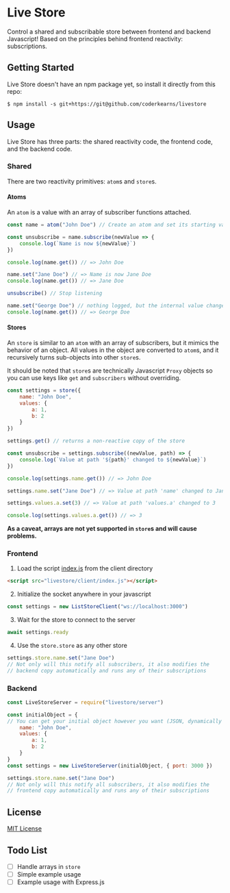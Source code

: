 # Live Store

Control a shared and subscribable store between frontend and backend Javascript! Based on the principles behind frontend reactivity: subscriptions.

## Getting Started

Live Store doesn't have an npm package yet, so install it directly from this repo:

```shell
$ npm install -s git+https://git@github.com/coderkearns/livestore
```

## Usage

Live Store has three parts: the shared reactivity code, the frontend code, and the backend code.

### Shared

There are two reactivity primitives: `atom`s and `store`s.

#### Atoms

An `atom` is a value with an array of subscriber functions attached.

```javascript
const name = atom("John Doe") // Create an atom and set its starting value

const unsubscribe = name.subscribe(newValue => {
    console.log(`Name is now ${newValue}`)
})

console.log(name.get()) // => John Doe

name.set("Jane Doe") // => Name is now Jane Doe
console.log(name.get()) // => Jane Doe

unsubscribe() // Stop listening

name.set("George Doe") // nothing logged, but the internal value changes
console.log(name.get()) // => George Doe
```

#### Stores

An `store` is similar to an `atom` with an array of subscribers, but it mimics the behavior of an object. All values in the object are converted to `atom`s, and it recursively turns sub-objects into other `store`s.

It should be noted that `store`s are technically Javascript `Proxy` objects so you can use keys like `get` and `subscribers` without overriding.

```javascript
const settings = store({
    name: "John Doe",
    values: {
        a: 1,
        b: 2
    }
})

settings.get() // returns a non-reactive copy of the store

const unsubscribe = settings.subscribe((newValue, path) => {
    console.log(`Value at path '${path}' changed to ${newValue}`)
})

console.log(settings.name.get()) // => John Doe

settings.name.set("Jane Doe") // => Value at path 'name' changed to Jane Doe

settings.values.a.set(3) // => Value at path 'values.a' changed to 3

console.log(settings.values.a.get()) // => 3
```

**As a caveat, arrays are not yet supported in `store`s and will cause problems.**

### Frontend

1. Load the script [index.js](client/index.js) from the client directory

```html
<script src="livestore/client/index.js"></script>
```

2. Initialize the socket anywhere in your javascript

```javascript
const settings = new ListStoreClient("ws://localhost:3000")
```

3. Wait for the store to connect to the server

```javascript
await settings.ready
```

4. Use the `store.store` as any other store

```javascript
settings.store.name.set("Jane Doe")
// Not only will this notify all subscribers, it also modifies the
// backend copy automatically and runs any of their subscriptions
```

### Backend

```javascript
const LiveStoreServer = require("livestore/server")

const initialObject = {
// You can get your initial object however you want (JSON, dynamically fetched, whatever) so long as it is `JSON.stringify()`able
    name: "John Doe",
    values: {
        a: 1,
        b: 2
    }
}
const settings = new LiveStoreServer(initialObject, { port: 3000 })

settings.store.name.set("Jane Doe")
// Not only will this notify all subscribers, it also modifies the
// frontend copy automatically and runs any of their subscriptions
```

## License

[MIT License](https://choosealicense.com/licenses/mit/)

## Todo List

- [ ] Handle arrays in `store`
- [ ] Simple example usage
- [ ] Example usage with Express.js
